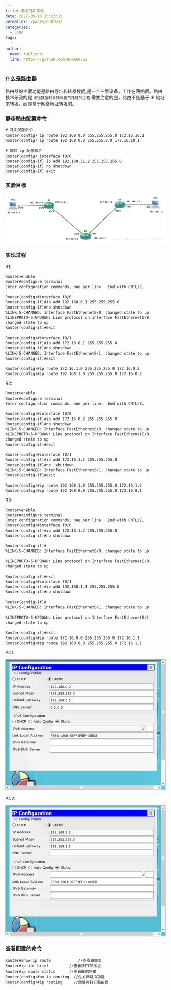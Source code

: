 ```yaml
---
title: 静态路由实验
date: 2022-05-18 15:22:15
permalink: /pages/038f63/
categories:
  - CCNA
tags:
  - 
author: 
  name: Xueliang
  link: https://github.com/Human0722
---
```

### 什么是路由器

路由器的主要功能是路由寻址和转发数据,是一个三层设备，工作在网络层。路由技术研究的是 `发送数据时寻找最佳的路径的过程`.需要注意的是，路由不是基于 IP 地址来转发，而是基于网络地址转发的。

### 静态路由配置命令
```shell
# 路由配置命令
Router(config) ip route 192.168.0.0 255.255.255.0 172.16.10.1
Router(config) ip route 192.168.0.0 255.255.0.0 172.16.10.1

# 端口 ip 配置命令
Router(config) interface f0/0
Router(config-if) ip add 192.168.31.2 255.255.255.0
Router(config-if) no shutdown
Router(config-if) exit
```

### 实验目标
![](https://raw.githubusercontent.com/Human0722/blogPics/master/20220518/图片.16s6ujaov3y8.webp)

### 实现过程

R1:
```shell
Router>enable
Router#configure terminal
Enter configuration commands, one per line.  End with CNTL/Z.

Router(config)#interface f0/0
Router(config-if)#ip add 192.168.0.1 255.255.255.0
Router(config-if)#no shutdown
%LINK-5-CHANGED: Interface FastEthernet0/0, changed state to up
%LINEPROTO-5-UPDOWN: Line protocol on Interface FastEthernet0/0, changed state to up
Router(config-if)#exit

Router(config)#interface f0/1
Router(config-if)#ip add 172.16.0.1 255.255.255.0
Router(config-if)#no shutdown 
%LINK-5-CHANGED: Interface FastEthernet0/1, changed state to up
Router(config-if)#exit

Router(config)#ip route 172.16.1.0 255.255.255.0 172.16.0.2
Router(config)#ip route 192.168.1.0 255.255.255.0 172.16.0.2
```

R2: 
```shell
Router>enable
Router#configure terminal
Enter configuration commands, one per line.  End with CNTL/Z.

Router(config)#interface f0/0
Router(config-if)#ip add 172.16.0.2 255.255.255.0
Router(config-if)#no shutdown
%LINK-5-CHANGED: Interface FastEthernet0/0, changed state to up
%LINEPROTO-5-UPDOWN: Line protocol on Interface FastEthernet0/0, changed state to up
Router(config-if)#exit

Router(config)#interface f0/1
Router(config-if)#ip add 172.16.1.1 255.255.255.0
Router(config-if)#no  shutdown 
%LINK-5-CHANGED: Interface FastEthernet0/1, changed state to up
Router(config-if)#exit

Router(config)#ip route 192.168.1.0 255.255.255.0 172.16.1.2
Router(config)#ip route 192.168.0.0 255.255.255.0 172.16.0.1
```

R3:
```shell
Router>enable
Router#configure terminal
Enter configuration commands, one per line.  End with CNTL/Z.
Router(config)#interface f0/0
Router(config-if)#ip add 172.16.1.2 255.255.255.0
Router(config-if)#no shutdown

Router(config-if)#
%LINK-5-CHANGED: Interface FastEthernet0/0, changed state to up

%LINEPROTO-5-UPDOWN: Line protocol on Interface FastEthernet0/0, changed state to up

Router(config-if)#exit
Router(config)#interface f0/1
Router(config-if)#ip add 192.168.1.1 255.255.255.0
Router(config-if)#no shutdown

Router(config-if)#
%LINK-5-CHANGED: Interface FastEthernet0/1, changed state to up

%LINEPROTO-5-UPDOWN: Line protocol on Interface FastEthernet0/1, changed state to up

Router(config-if)#exit
Router(config)#ip route 172.16.0.0 255.255.255.0 172.16.1.1
Router(config)#ip route 192.168.0.0 255.255.255.0 172.16.1.1
```

PC1: 

![](https://raw.githubusercontent.com/Human0722/blogPics/master/20220518/图片.6lvtonf58sqo.webp)

PC2:  

![](https://raw.githubusercontent.com/Human0722/blogPics/master/20220518/图片.2waxvmshekao.webp)


### 查看配置的命令
```shell
Router#show ip route  			//查看路由表
Router#ip int brief			//查看接口IP地址
Router#ip route static 		//查看静态路由
Router(config)#no ip routing  //先关闭路由功能
Router(config)#ip routing     //然后再打开路由表
```




